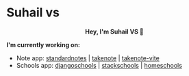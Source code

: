 # Suhail vs

<p align="center">
  <b>Hey, I'm Suhail VS 👋</b><br />
</p>


**I'm currently working on:**
* Note app: [standardnotes](https://github.com/standardnotes/app) | [takenote](https://github.com/suhailvs/takenote) | [takenote-vite](https://github.com/suhailvs/takenote-vite)
* Schools app: [djangoschools](https://github.com/suhailvs/django-schools/) | [stackschools](https://github.com/suhailvs/stackschools/) | [homeschools](https://github.com/suhailvs/homeschool/)

<!--
**suhailvs/suhailvs** is a ✨ _special_ ✨ repository because its `README.md` (this file) appears on your GitHub profile.

Here are some ideas to get you started:

- 🔭 I’m currently working on ...
- 🌱 I’m currently learning ...
- 👯 I’m looking to collaborate on ...
- 🤔 I’m looking for help with ...
- 💬 Ask me about ...
- 📫 How to reach me: ...
- 😄 Pronouns: ...
- ⚡ Fun fact: ...
-->
